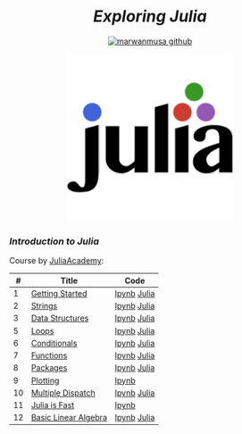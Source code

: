 <div align="center">

# ***Exploring Julia***
[![marwanmusa github](https://img.shields.io/badge/GitHub-marwanmusa-181717.svg?style=flat&logo=github)](https://github.com/marwanmusa)

<img src="https://raw.githubusercontent.com/devicons/devicon/1119b9f84c0290e0f0b38982099a2bd027a48bf1/icons/julia/julia-original-wordmark.svg" alt="drawing" width="300"/>

</div>

### *Introduction to Julia*

Course by [JuliaAcademy](https://juliaacademy.com/courses/enrolled/375479):

| # | Title | Code |
|---| ----- | -------- |
|1|[Getting Started](https://juliaacademy.com/courses/375479/lectures/5815852) | [Ipynb](./Introduction%20to%20Julia/Getting-Started.ipynb) [Julia](./Introduction%20to%20Julia/Getting-Started.jl)|
|2|[Strings](https://juliaacademy.com/courses/375479/lectures/5745676) | [Ipynb](./Introduction%20to%20Julia/Strings.ipynb) [Julia](./Introduction%20to%20Julia/Strings.jl)|
|3|[Data Structures](https://juliaacademy.com/courses/375479/lectures/5745688) | [Ipynb](./Introduction%20to%20Julia/Data-Structures.ipynb) [Julia](./Introduction%20to%20Julia/Data-Structures.jl)|
|5|[Loops](https://juliaacademy.com/courses/375479/lectures/5745676) | [Ipynb](./Introduction%20to%20Julia/Loops.ipynb) [Julia](./Introduction%20to%20Julia/Loops.jl)|
|6|[Conditionals](https://juliaacademy.com/courses/375479/lectures/5745676) | [Ipynb](./Introduction%20to%20Julia/Conditionals.ipynb) [Julia](./Introduction%20to%20Julia/Conditionals.jl)|
|7|[Functions](https://juliaacademy.com/courses/375479/lectures/5871178) | [Ipynb](./Introduction%20to%20Julia/Functions.ipynb) [Julia](./Introduction%20to%20Julia/Functions.jl)|
|8|[Packages](https://juliaacademy.com/courses/375479/lectures/5863424) | [Ipynb](./Introduction%20to%20Julia/Packages.ipynb) [Julia](./Introduction%20to%20Julia/Packages.jl)|
|9|[Plotting](https://juliaacademy.com/courses/375479/lectures/5863640) | [Ipynb](./Introduction%20to%20Julia/Plotting.ipynb)|
|10|[Multiple Dispatch](https://juliaacademy.com/courses/375479/lectures/5863640) | [Ipynb](./Introduction%20to%20Julia/Multiple-Dispatch.ipynb) [Julia](./Introduction%20to%20Julia/Multiple-Dispatch.jl)|
|11|[Julia is Fast](https://juliaacademy.com/courses/375479/lectures/5863644) | [Ipynb](./Introduction%20to%20Julia/Julia-is-Fast.ipynb)|
|12|[Basic Linear Algebra](https://juliaacademy.com/courses/375479/lectures/5863646) | [Ipynb](./Introduction%20to%20Julia/Basic-Linear-Algebra.ipynb) [Julia](./Introduction%20to%20Julia/Basic-Linear-Algebra.jl)|